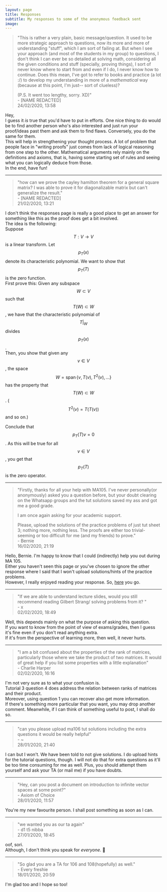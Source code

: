 ```yaml
---
layout: page
title: Responses
subtitle: My responses to some of the anonymous feedback sent
image:
---
```

> "This is rather a very plain, basic message/question. It used to be more strategic approach to questions, now its more and more of understanding "stuff", which I am sort of failing at. But when I see your approach (and most of the students in my group) to questions, I don't think I can ever be so detailed at solving math, considering all the given conditions and stuff (specially, proving things), I sort of never know where to start from and even if I do, I never know how to continue. Does this mean, I've got to refer to books and practice (a lot :/) to develop my understanding in more of a *mathematical* way (because at this point, I'm just-- sort of clueless)? 
> 
> (P.S. It went too lengthy, sorry. XD)"  
> \- [NAME REDACTED]  
> 24/02/2020, 13:58

Hey,  
I guess it _is_ true that you'd have to put in efforts. One nice thing to do would be to find another person who's also interested and just run your proof/ideas past them and ask them to find flaws. Conversely, you do the same for them.  
This will help in strengthening your thought process. A lot of problem that people face in "writing proofs" just comes from lack of logical reasoning from one step to the other. Mathematical arguments rely mainly on the definitions and axioms, that is, having some starting set of rules and seeing what you can logically deduce from those.  
In the end, have fun!

---

> "how can we prove the cayley hamilton theorem for a general square matrix? I was able to prove it for diagonalizable matrix but can't generalize the result."  
> \- [NAME REDACTED]  
> 21/02/2020, 13:21

I don't think the responses page is really a good place to get an answer for something like this as the proof does get a bit involved.  
The idea is the following:  
Suppose $$T: V \to V$$ is a linear transform. Let $$p_T(x)$$ denote its characteristic polynomial. We want to show that $$p_T(T)$$ is the zero function.  
First prove this: Given any subspace $$W \subset V$$ such that $$T(W) \subset W$$, we have that the characteristic polynomial of $$T|_W$$ divides $$p_T(x)$$.  
Then, you show that given any $$v \in V$$, the space $$W = \operatorname{span}\{v, T(v), T^2(v), \ldots\}$$ has the property that $$T(W) \subset W$$. ($$T^2(v) = T(T(v))$$ and so on.)  

Conclude that $$p_T(T)v = 0$$. As this will be true for all $$v \in V$$, you get that $$p_T(T)$$ is the zero operator.

---


> "Firstly, thanks for all your help with MA105. I've never personally(or anonymously) asked you a question before, but your doubt clearing on the Whatsapp groups and the tut solutions saved my ass and got me a good grade.  
>  
>I am once again asking for your academic support.  
>  
>Please, upload the solutions of the practice problems of just tut sheet 3; nothing more, nothing less. The proofs are either too trivial-seeming or too difficult for me (and my friends) to prove."  
> \- Bernie  
> 16/02/2020, 21:19

Hello, Bernie. I'm happy to know that I could (indirectly) help you out during MA 105.  
Either you haven't seen this page or you've chosen to ignore the other response where I said that I won't upload solutions/hints of the practice problems.  
However, I really enjoyed reading your response. So, [here](https://github.com/aryamanmaithani/ma-106-tut/blob/master/Hints/tut-3-extra.pdf) you go.  

---

> "If we are able to understand lecture slides, would you still recommend reading Gilbert Strang/ solving problems from it? "  
> \- x  
> 02/02/2020, 18:49

Well, this depends mainly on what the purpose of asking this question.  
If you want to know from the point of view of exams/grades, then I guess it's fine even if you don't read anything extra.  
If it's from the perspective of learning more, then well, it never hurts.

---

> "I am a bit confused about the properties of the rank of matrices, particularly those where we take the product of two matrices. It would of great help if you list some properties with a little explanation"  
> \- Charlie Harper  
> 02/02/2020, 16:16

I'm not very sure as to what your confusion is.  
Tutorial 3 question 4 does address the relation between ranks of matrices and their product.  
Moreover, using question 1 you can recover also get more information.  
If there's something more particular that you want, you may drop another comment. Meanwhile, if I can think of something useful to post, I shall do so.

---

> "can you please upload ma106 tut solutions including the extra questions it would be really helpful"  
> \- ~  
> 28/01/2020, 21:40

I can but I won't. We have been told to not give solutions. I do upload hints for the tutorial questions, though.
I will not do that for extra questions as it'll be too time consuming for me as well. Plus, you should attempt them yourself and ask your TA (or mail me) if you have doubts.

---

> "Hey, can you post a document on introduction to infinite vector spaces at some point?"  
> \- Axiom of Choice  
> 28/01/2020, 11:57

You're my new favourite person. I shall post something as soon as I can.

---
> "we wanted you as our ta again"  
> \- d1 t5 nibba  
> 27/01/2020, 18:45

oof, sori.  
Although, I don't think you speak for *everyone*. 👀

---

> "So glad you are a TA for 106 and 108(hopefully) as well."  
> \- Every freshie  
> 18/01/2020, 20:59

I'm glad too and I hope so too!